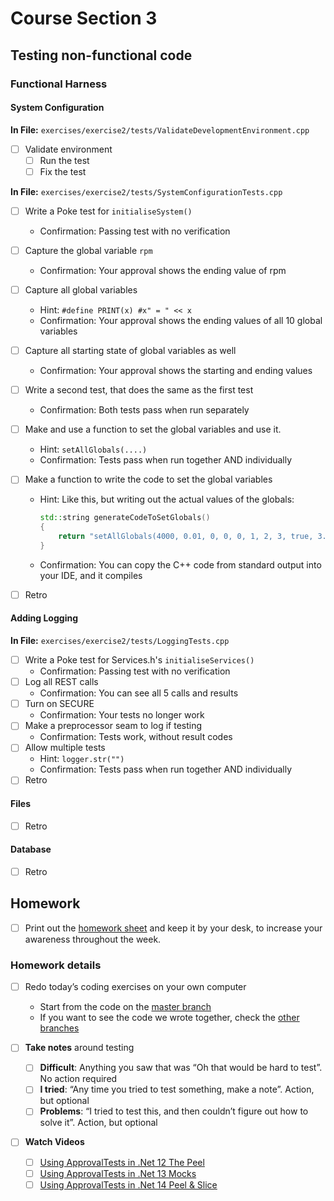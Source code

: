 # Course Section 3

## Testing non-functional code

### Functional Harness

#### System Configuration

**In File:** `exercises/exercise2/tests/ValidateDevelopmentEnvironment.cpp`
* [ ] Validate environment
    * [ ] Run the test
    * [ ] Fix the test

**In File:** `exercises/exercise2/tests/SystemConfigurationTests.cpp`

* [ ] Write a Poke test for `initialiseSystem()`
  
    * Confirmation: Passing test with no verification
* [ ] Capture the global variable `rpm`
  
    * Confirmation: Your approval shows the ending value of rpm
* [ ] Capture all global variables 
    * Hint: `#define PRINT(x) #x" = " << x`
    * Confirmation: Your approval shows the ending values of all 10 global variables
* [ ] Capture all starting state of global variables as well
  
    * Confirmation: Your approval shows the starting and ending values
* [ ] Write a second test, that does the same as the first test
  
    * Confirmation: Both tests pass when run separately
* [ ] Make and use a function to set the global variables and use it.
    * Hint: `setAllGlobals(....)`
    * Confirmation: Tests pass when run together AND individually
* [ ] Make a function to write the code to set the global variables
    * Hint: Like this, but writing out the actual values of the globals:
        ```cpp
        std::string generateCodeToSetGlobals()
        {
            return "setAllGlobals(4000, 0.01, 0, 0, 0, 1, 2, 3, true, 3.2);";
        }
        ```
    * Confirmation: You can copy the C++ code from standard output into your IDE, and it compiles
* [ ] Retro

#### Adding Logging
**In File:** `exercises/exercise2/tests/LoggingTests.cpp`  
* [ ] Write a Poke test for Services.h's `initialiseServices()`
    * Confirmation: Passing test with no verification
* [ ] Log all REST calls
    * Confirmation: You can see all 5 calls and results
* [ ] Turn on SECURE
    * Confirmation: Your tests no longer work
* [ ] Make a preprocessor seam to log if testing
    * Confirmation: Tests work, without result codes
* [ ] Allow multiple tests
    * Hint: `logger.str("")`
    * Confirmation: Tests pass when run together AND individually
* [ ] Retro

#### Files

* [ ] Retro

#### Database

* [ ] Retro

## Homework

* [ ] Print out the [homework sheet](https://github.com/LearnWithLlew/TestingLegacyCodeCourse.slides/raw/master/Homework%20Printouts%20-%20Week%203.pdf) and keep it by your desk, to increase your awareness throughout the week.

### Homework details

* [ ] Redo today’s coding exercises on your own computer
    * Start from the code on the [master branch](https://github.com/LearnWithLlew/TestingLegacyCodeCourse.cpp)
    * If you want to see the code we wrote together, check the [other branches](https://github.com/LearnWithLlew/TestingLegacyCodeCourse.cpp/branches)

* [ ] **Take notes** around testing
    * [ ] **Difficult**: Anything you saw that was “Oh that would be hard to test”. No action required
    * [ ] **I tried**: “Any time you tried to test something, make a note”. Action, but optional
    * [ ] **Problems**: “I tried to test this, and then couldn’t figure out how to solve it”. Action, but optional
* [ ] **Watch Videos**
    * [ ] [Using ApprovalTests in .Net 12 The Peel](https://www.youtube.com/watch?v=p0tILwRZH5Q)
    * [ ] [Using ApprovalTests in .Net 13 Mocks](https://www.youtube.com/watch?v=PY5msaYNPrI)
    * [ ] [Using ApprovalTests in .Net 14 Peel & Slice](https://www.youtube.com/watch?v=sXqRWXWiXYo)